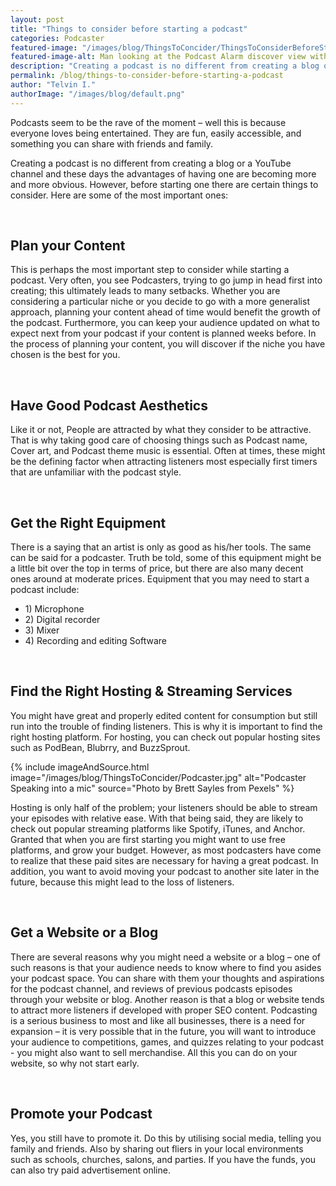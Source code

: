 ```yaml
---
layout: post
title: "Things to consider before starting a podcast"
categories: Podcaster
featured-image: "/images/blog/ThingsToConcider/ThingsToConsiderBeforeStartingPodcast.png"
featured-image-alt: Man looking at the Podcast Alarm discover view with headphones on
description: "Creating a podcast is no different from creating a blog or a YouTube channel and these days the advantages of having one are becoming more and more obvious. However, before starting one there are certain things to consider. Here are some of the most important ones"
permalink: /blog/things-to-consider-before-starting-a-podcast
author: "Telvin I."
authorImage: "/images/blog/default.png"
---
```


<p>Podcasts seem to be the rave of the moment – well this is because everyone loves being entertained. They are fun, easily accessible, and something you can share with friends and family.</p>

<p>Creating a podcast is no different from creating a blog or a YouTube channel and these days the advantages of having one are becoming more and more obvious. However, before starting one there are certain things to consider. Here are some of the most important ones:
</p>

<br>
<h2>Plan your Content</h2>

<p>This is perhaps the most important step to consider while starting a podcast. Very often, you see Podcasters, trying to go jump in head first into creating; this ultimately leads to many setbacks. Whether you are considering a particular niche or you decide to go with a more generalist approach, planning your content ahead of time would benefit the growth of the podcast. Furthermore, you can keep your audience updated on what to expect next from your podcast if your content is planned weeks before. In the process of planning your content, you will discover if the niche you have chosen is the best for you.</p>

<br>
<h2>Have Good Podcast Aesthetics</h2>

<p>Like it or not, People are attracted by what they consider to be attractive. That is why taking good care of choosing things such as Podcast name, Cover art, and Podcast theme music is essential. Often at times, these might be the defining factor when attracting listeners most especially first timers that are unfamiliar with the podcast style.</p>

<br>
<h2>Get the Right Equipment</h2>

<p>There is a saying that an artist is only as good as his/her tools. The same can be said for a podcaster. Truth be told, some of this equipment might be a little bit over the top in terms of price, but there are also many decent ones around at moderate prices. Equipment that you may need to start a podcast include:</p>

<ul class="list-group">
<li class="list-group-item">1) Microphone</li>
<li class="list-group-item">2) Digital recorder</li>
<li class="list-group-item">3) Mixer</li>
<li class="list-group-item">4) Recording and editing Software</li>
</ul>

<br>
<h2>Find the Right Hosting & Streaming Services</h2>

<p>You might have great and properly edited content for consumption but still run into the trouble of finding listeners. This is why it is important to find the right hosting platform. For hosting, you can check out popular hosting sites such as PodBean, Blubrry, and BuzzSprout.</p>

{% include imageAndSource.html
  image="/images/blog/ThingsToConcider/Podcaster.jpg"
  alt="Podcaster Speaking into a mic"
  source="Photo by Brett Sayles from Pexels"
%}

<p>Hosting is only half of the problem; your listeners should be able to stream your episodes with relative ease. With that being said, they are likely to check out popular streaming platforms like Spotify, iTunes, and Anchor. Granted that when you are first starting you might want to use free platforms, and grow your budget. However, as most podcasters have come to realize that these paid sites are necessary for having a great podcast. In addition, you want to avoid moving your podcast to another site later in the future, because this might lead to the loss of listeners.</p>

<br>
<h2>Get a Website or a Blog</h2>

<p>There are several reasons why you might need a website or a blog – one of such reasons is that your audience needs to know where to find you asides your podcast space. You can share with them your thoughts and aspirations for the podcast channel, and reviews of previous podcasts episodes through your website or blog. Another reason is that a blog or website tends to attract more listeners if developed with proper SEO content. Podcasting is a serious business to most and like all businesses, there is a need for expansion – it is very possible that in the future, you will want to introduce your audience to competitions, games, and quizzes relating to your podcast - you might also want to sell merchandise. All this you can do on your website, so why not start early.</p>

<br>
<h2>Promote your Podcast</h2>

<p>Yes, you still have to promote it. Do this by utilising social media, telling you family and friends. Also by sharing out fliers in your local environments such as schools, churches, salons, and parties. If you have the funds, you can also try paid advertisement online.</p>

